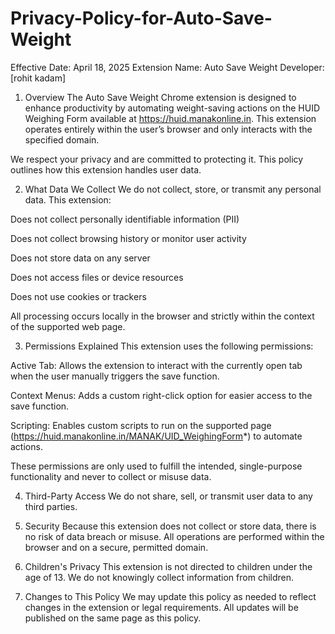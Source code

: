 # Privacy-Policy-for-Auto-Save-Weight
Effective Date: April 18, 2025
Extension Name: Auto Save Weight
Developer: [rohit kadam]

1. Overview
The Auto Save Weight Chrome extension is designed to enhance productivity by automating weight-saving actions on the HUID Weighing Form available at https://huid.manakonline.in. This extension operates entirely within the user’s browser and only interacts with the specified domain.

We respect your privacy and are committed to protecting it. This policy outlines how this extension handles user data.

2. What Data We Collect
We do not collect, store, or transmit any personal data.
This extension:

Does not collect personally identifiable information (PII)

Does not collect browsing history or monitor user activity

Does not store data on any server

Does not access files or device resources

Does not use cookies or trackers

All processing occurs locally in the browser and strictly within the context of the supported web page.

3. Permissions Explained
This extension uses the following permissions:

Active Tab: Allows the extension to interact with the currently open tab when the user manually triggers the save function.

Context Menus: Adds a custom right-click option for easier access to the save function.

Scripting: Enables custom scripts to run on the supported page (https://huid.manakonline.in/MANAK/UID_WeighingForm*) to automate actions.

These permissions are only used to fulfill the intended, single-purpose functionality and never to collect or misuse data.

4. Third-Party Access
We do not share, sell, or transmit user data to any third parties.

5. Security
Because this extension does not collect or store data, there is no risk of data breach or misuse. All operations are performed within the browser and on a secure, permitted domain.

6. Children's Privacy
This extension is not directed to children under the age of 13. We do not knowingly collect information from children.

7. Changes to This Policy
We may update this policy as needed to reflect changes in the extension or legal requirements. All updates will be published on the same page as this policy.

